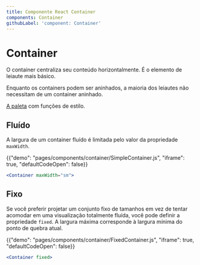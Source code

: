 ```yaml
---
title: Componente React Container
components: Container
githubLabel: 'component: Container'
---
```


# Container

<p class="description">O container centraliza seu conteúdo horizontalmente. É o elemento de leiaute mais básico.</p>

Enquanto os containers podem ser aninhados, a maioria dos leiautes não necessitam de um container aninhado.

[A paleta](/system/palette/) com funções de estilo.

## Fluído

A largura de um container fluído é limitada pelo valor da propriedade `maxWidth`.

{{"demo": "pages/components/container/SimpleContainer.js", "iframe": true, "defaultCodeOpen": false}}

```jsx
<Container maxWidth="sm">
```

## Fixo

Se você preferir projetar um conjunto fixo de tamanhos em vez de tentar acomodar em uma visualização totalmente fluída, você pode definir a propriedade `fixed`. A largura máxima corresponde à largura mínima do ponto de quebra atual.

{{"demo": "pages/components/container/FixedContainer.js", "iframe": true, "defaultCodeOpen": false}}

```jsx
<Container fixed>
```
